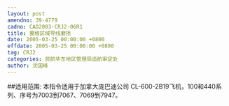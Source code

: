 ```yaml
---
layout: post
amendno: 39-4779
cadno: CAD2003-CRJ2-06R1
title: 翼根区域导线磨损
date: 2005-03-25 00:00:00 +0800
effdate: 2005-03-25 00:00:00 +0800
tag: CRJ2
categories: 民航华东地区管理局适航审定处
author: 沈国峰
---
```


##适用范围:
本指令适用于加拿大庞巴迪公司 CL-600-2B19飞机，100和440系列、序号为7003到7067、7069到7947。

